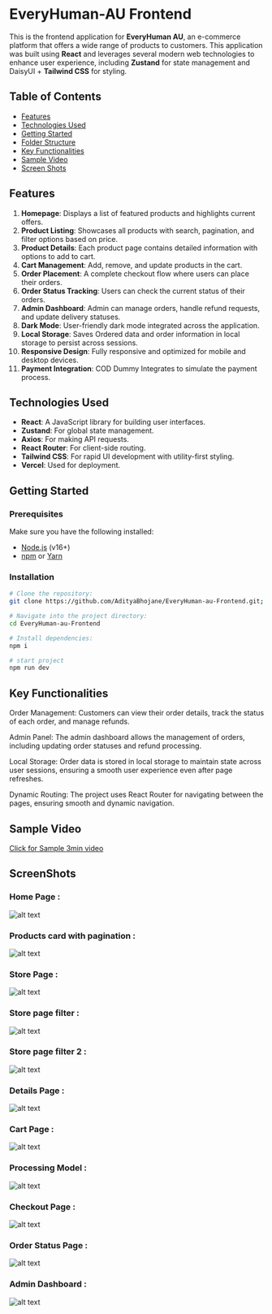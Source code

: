 # EveryHuman-AU Frontend

This is the frontend application for **EveryHuman AU**, an e-commerce platform that offers a wide range of products to customers. This application was built using **React** and leverages several modern web technologies to enhance user experience, including **Zustand** for state management and DaisyUI + **Tailwind CSS** for styling.

## Table of Contents

- [Features](#features)
- [Technologies Used](#technologies-used)
- [Getting Started](#getting-started)
- [Folder Structure](#folder-structure)
- [Key Functionalities](#key-functionalities)
- [Sample Video](#sample-video)
- [Screen Shots](#screenshots)

## Features

1. **Homepage**: Displays a list of featured products and highlights current offers.
2. **Product Listing**: Showcases all products with search, pagination, and filter options based on price.
3. **Product Details**: Each product page contains detailed information with options to add to cart. 
4. **Cart Management**: Add, remove, and update products in the cart.
5. **Order Placement**: A complete checkout flow where users can place their orders.
6. **Order Status Tracking**: Users can check the current status of their orders.
7. **Admin Dashboard**: Admin can manage orders, handle refund requests, and update delivery statuses.
8. **Dark Mode**: User-friendly dark mode integrated across the application.
9. **Local Storage**: Saves Ordered data and order information in local storage to persist across sessions.
10. **Responsive Design**: Fully responsive and optimized for mobile and desktop devices.
11. **Payment Integration**: COD Dummy Integrates to simulate the payment process.

## Technologies Used

- **React**: A JavaScript library for building user interfaces.
- **Zustand**: For global state management.
- **Axios**: For making API requests.
- **React Router**: For client-side routing.
- **Tailwind CSS**: For rapid UI development with utility-first styling.
- **Vercel**: Used for deployment.
  
## Getting Started

### Prerequisites

Make sure you have the following installed:

- [Node.js](https://nodejs.org/) (v16+)
- [npm](https://www.npmjs.com/) or [Yarn](https://yarnpkg.com/)

### Installation

```bash
# Clone the repository:
git clone https://github.com/AdityaBhojane/EveryHuman-au-Frontend.git;

# Navigate into the project directory:
cd EveryHuman-au-Frontend

# Install dependencies:
npm i

# start project
npm run dev

```

## Key Functionalities
Order Management: Customers can view their order details, track the status of each order, and manage refunds.

Admin Panel: The admin dashboard allows the management of orders, including updating order statuses and refund processing.

Local Storage: Order data is stored in local storage to maintain state across user sessions, ensuring a smooth user experience even after page refreshes.

Dynamic Routing: The project uses React Router for navigating between the pages, ensuring smooth and dynamic navigation.

## Sample Video

[Click for Sample 3min video](https://youtu.be/IvQBGaH83lk)

## ScreenShots

### Home Page : 
![alt text](<./Sample Images/Screenshot 2024-10-15 194610-1.png>)
### Products card with pagination :
![alt text](<./Sample Images/Screenshot 2024-10-15 194635.png>)
### Store Page :
![alt text](<./Sample Images/Screenshot 2024-10-15 194651.png>)
### Store page filter :
![alt text](<./Sample Images/Screenshot 2024-10-15 194720.png>)
### Store page filter 2 :
![alt text](<./Sample Images/Screenshot 2024-10-15 194747.png>)
### Details Page : 
![alt text](<./Sample Images/Screenshot 2024-10-15 194804.png>)
### Cart Page :
![alt text](<./Sample Images/Screenshot 2024-10-15 194827.png>)
### Processing Model :
![alt text](<./Sample Images/Screenshot 2024-10-15 194838.png>)
### Checkout Page : 
![alt text](<./Sample Images/Screenshot 2024-10-15 194849.png>)
### Order Status Page :
![alt text](<./Sample Images/Screenshot 2024-10-15 194904.png>)
### Admin Dashboard :
![alt text](<./Sample Images/Screenshot 2024-10-15 195047.png>)